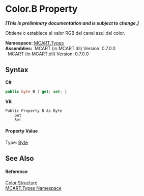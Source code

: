# Color.B Property 
 _**\[This is preliminary documentation and is subject to change.\]**_

Obtiene o establece el valor RGB del canal azul del color.

**Namespace:**&nbsp;<a href="c5168ca1-3831-8d0b-91b8-6ec8e54f9c51">MCART.Types</a><br />**Assemblies:**&nbsp;&nbsp;MCART (in MCART.dll) Version: 0.7.0.0<br />&nbsp;&nbsp;MCART (in MCART.dll) Version: 0.7.0.0<br />

## Syntax

**C#**<br />
``` C#
public byte B { get; set; }
```

**VB**<br />
``` VB
Public Property B As Byte
	Get
	Set
```


#### Property Value
Type: <a href="http://msdn2.microsoft.com/es-es/library/yyb1w04y" target="_blank">Byte</a>

## See Also


#### Reference
<a href="b2f59482-b5b7-a7aa-b3e0-1a7c0ef43382">Color Structure</a><br /><a href="c5168ca1-3831-8d0b-91b8-6ec8e54f9c51">MCART.Types Namespace</a><br />